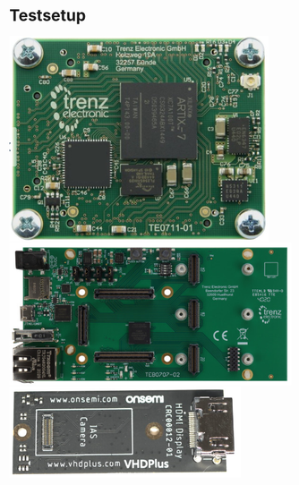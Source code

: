 # Testsetup

<img src="/images/TE0711.png">

<img src="/images/TEB0707.jpg" >

<img src="/images/CruviMipi.png">
